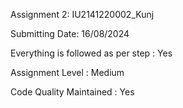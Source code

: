 Assignment 2: IU2141220002_Kunj

Submitting Date: 16/08/2024

Everything is followed as per step : Yes

Assignment Level : Medium

Code Quality Maintained : Yes
